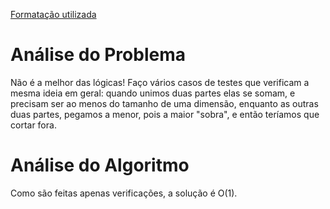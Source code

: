 [Formatação utilizada](https://katex.org/docs/supported.html)
# Análise do Problema
Não é a melhor das lógicas! Faço vários casos de testes que verificam a mesma ideia em geral: quando unimos duas partes elas se somam, e precisam ser ao menos do tamanho de uma dimensão, enquanto as outras duas partes, pegamos a menor, pois a maior "sobra", e então teríamos que cortar fora. 

# Análise do Algoritmo
Como são feitas apenas verificações, a solução é O(1). 
